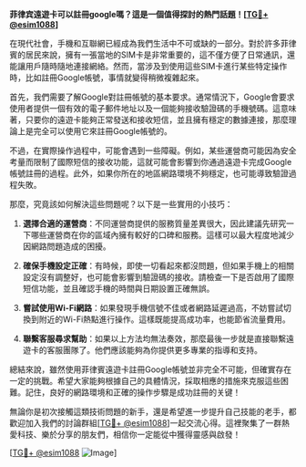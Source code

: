 **菲律宾遠遊卡可以註冊google嗎？這是一個值得探討的熱門話題！[[TG💪+ @esim1088](https://t.me/s/esim1088)]**

在現代社會，手機和互聯網已經成為我們生活中不可或缺的一部分。對於許多菲律賓的居民來說，擁有一張當地的SIM卡是非常重要的，這不僅方便了日常通訊，還能讓用戶隨時隨地連接網絡。然而，當涉及到使用這些SIM卡進行某些特定操作時，比如註冊Google帳號，事情就變得稍微複雜起來。

首先，我們需要了解Google對註冊帳號的基本要求。通常情況下，Google會要求使用者提供一個有效的電子郵件地址以及一個能夠接收驗證碼的手機號碼。這意味著，只要你的遠遊卡能夠正常發送和接收短信，並且擁有穩定的數據連接，那麼理論上是完全可以使用它來註冊Google帳號的。

不過，在實際操作過程中，可能會遇到一些障礙。例如，某些運營商可能因為安全考量而限制了國際短信的接收功能，這就可能會影響到你通過遠遊卡完成Google帳號註冊的過程。此外，如果你所在的地區網路環境不夠穩定，也可能導致驗證過程失敗。

那麼，究竟該如何解決這些問題呢？以下是一些實用的小技巧：

1. **選擇合適的運營商**：不同運營商提供的服務質量差異很大，因此建議先研究一下哪些運營商在你的區域內擁有較好的口碑和服務。這樣可以最大程度地減少因網路問題造成的困擾。
   
2. **確保手機設定正確**：有時候，即使一切看起來都沒問題，但如果手機上的相關設定沒有調整好，也可能會影響到驗證碼的接收。請檢查一下是否啟用了國際短信功能，並且確認手機的時間與日期設置正確無誤。

3. **嘗試使用Wi-Fi網路**：如果發現手機信號不佳或者網路延遲過高，不妨嘗試切換到附近的Wi-Fi熱點進行操作。這樣既能提高成功率，也能節省流量費用。

4. **聯繫客服尋求幫助**：如果以上方法均無法奏效，那麼最後一步就是直接聯繫遠遊卡的客服團隊了。他們應該能夠為你提供更多專業的指導和支持。

總結來說，雖然使用菲律賓遠遊卡註冊Google帳號並非完全不可能，但確實存在一定的挑戰。希望大家能夠根據自己的具體情況，採取相應的措施來克服這些困難。記住，良好的網路環境和正確的操作步驟是成功註冊的关键！

無論你是初次接觸這類技術問題的新手，還是希望進一步提升自己技能的老手，都歡迎加入我們的討論群組[[TG💪+ @esim1088](https://t.me/s/esim1088)]一起交流心得。這裡聚集了一群熱愛科技、樂於分享的朋友們，相信你一定能從中獲得靈感與啟發！

[[TG💪+ @esim1088](https://t.me/s/esim1088) ![Image](https://i.postimg.cc/4NQfJmqS/Snipaste-2025-05-13-00-14-12.png)]